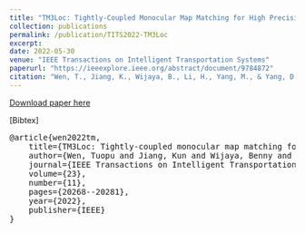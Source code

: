```yaml
---
title: "TM3Loc: Tightly-Coupled Monocular Map Matching for High Precision Vehicle Localization"
collection: publications
permalink: /publication/TITS2022-TM3Loc
excerpt:
date: 2022-05-30
venue: "IEEE Transactions on Intelligent Transportation Systems"
paperurl: "https://ieeexplore.ieee.org/abstract/document/9784872"
citation: "Wen, T., Jiang, K., Wijaya, B., Li, H., Yang, M., & Yang, D. (2022). TM3Loc: Tightly-coupled monocular map matching for high precision vehicle localization. IEEE Transactions on Intelligent Transportation Systems, 23(11), 20268-20281."
---
```

<!-- This paper is about the number 1. The number 2 is left for future work. -->

[Download paper here](https://hangyu-li.github.io/files/TITS2022-TM3Loc.pdf)

\[Bibtex\]  
<pre>
@article{wen2022tm,
    title={TM3Loc: Tightly-coupled monocular map matching for high precision vehicle localization},
    author={Wen, Tuopu and Jiang, Kun and Wijaya, Benny and Li, Hangyu and Yang, Mengmeng and Yang, Diange},
    journal={IEEE Transactions on Intelligent Transportation Systems},
    volume={23},
    number={11},
    pages={20268--20281},
    year={2022},
    publisher={IEEE}
}
</pre>

<!-- Recommended citation: Your Name, You. (2009). "Paper Title Number 1." <i>Journal 1</i>. 1(1). -->